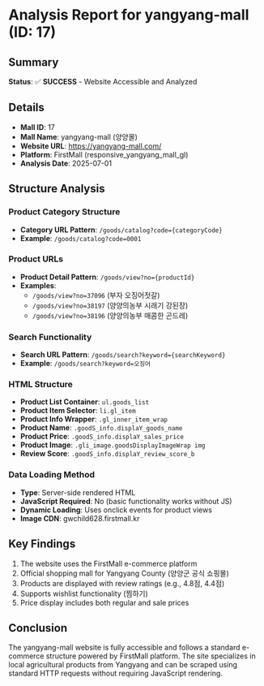 # Analysis Report for yangyang-mall (ID: 17)

## Summary
**Status**: ✅ **SUCCESS** - Website Accessible and Analyzed

## Details
- **Mall ID**: 17
- **Mall Name**: yangyang-mall (양양몰)
- **Website URL**: https://yangyang-mall.com/
- **Platform**: FirstMall (responsive_yangyang_mall_gl)
- **Analysis Date**: 2025-07-01

## Structure Analysis

### Product Category Structure
- **Category URL Pattern**: `/goods/catalog?code={categoryCode}`
- **Example**: `/goods/catalog?code=0001`

### Product URLs
- **Product Detail Pattern**: `/goods/view?no={productId}`
- **Examples**: 
  - `/goods/view?no=37096` (부자 오징어젓갈)
  - `/goods/view?no=38197` (양양의농부 시래기 강된장)
  - `/goods/view?no=38196` (양양의농부 매콤한 곤드레)

### Search Functionality
- **Search URL Pattern**: `/goods/search?keyword={searchKeyword}`
- **Example**: `/goods/search?keyword=오징어`

### HTML Structure
- **Product List Container**: `ul.goods_list`
- **Product Item Selector**: `li.gl_item`
- **Product Info Wrapper**: `.gl_inner_item_wrap`
- **Product Name**: `.goodS_info.displaY_goods_name`
- **Product Price**: `.goodS_info.displaY_sales_price`
- **Product Image**: `.gli_image.goodsDisplayImageWrap img`
- **Review Score**: `.goodS_info.displaY_review_score_b`

### Data Loading Method
- **Type**: Server-side rendered HTML
- **JavaScript Required**: No (basic functionality works without JS)
- **Dynamic Loading**: Uses onclick events for product views
- **Image CDN**: gwchild628.firstmall.kr

## Key Findings
1. The website uses the FirstMall e-commerce platform
2. Official shopping mall for Yangyang County (양양군 공식 쇼핑몰)
3. Products are displayed with review ratings (e.g., 4.8점, 4.4점)
4. Supports wishlist functionality (찜하기)
5. Price display includes both regular and sale prices

## Conclusion
The yangyang-mall website is fully accessible and follows a standard e-commerce structure powered by FirstMall platform. The site specializes in local agricultural products from Yangyang and can be scraped using standard HTTP requests without requiring JavaScript rendering.